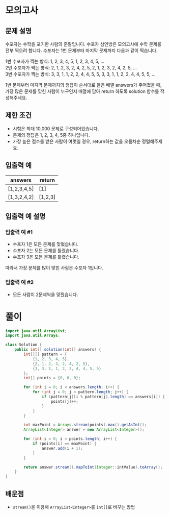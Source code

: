 # 모의고사

## 문제 설명

수포자는 수학을 포기한 사람의 준말입니다. 수포자 삼인방은 모의고사에 수학 문제를 전부 찍으려 합니다. 수포자는 1번 문제부터 마지막 문제까지 다음과 같이 찍습니다.

1번 수포자가 찍는 방식: 1, 2, 3, 4, 5, 1, 2, 3, 4, 5, ...<br/>
2번 수포자가 찍는 방식: 2, 1, 2, 3, 2, 4, 2, 5, 2, 1, 2, 3, 2, 4, 2, 5, ...<br/>
3번 수포자가 찍는 방식: 3, 3, 1, 1, 2, 2, 4, 4, 5, 5, 3, 3, 1, 1, 2, 2, 4, 4, 5, 5, ...

1번 문제부터 마지막 문제까지의 정답이 순서대로 들은 배열 answers가 주어졌을 때, 가장 많은 문제를 맞힌 사람이 누구인지 배열에 담아 return 하도록 solution 함수를 작성해주세요.

## 제한 조건

- 시험은 최대 10,000 문제로 구성되어있습니다.
- 문제의 정답은 1, 2, 3, 4, 5중 하나입니다.
- 가장 높은 점수를 받은 사람이 여럿일 경우, return하는 값을 오름차순 정렬해주세요.

## 입출력 예

| answers     | return  |
| ----------- | ------- |
| [1,2,3,4,5] | [1]     |
| [1,3,2,4,2] | [1,2,3] |

## 입출력 예 설명

### 입출력 예 #1

- 수포자 1은 모든 문제를 맞혔습니다.
- 수포자 2는 모든 문제를 틀렸습니다.
- 수포자 3은 모든 문제를 틀렸습니다.

따라서 가장 문제를 많이 맞힌 사람은 수포자 1입니다.

### 입출력 예 #2

- 모든 사람이 2문제씩을 맞췄습니다.

# 풀이

```java
import java.util.ArrayList;
import java.util.Arrays;

class Solution {
    public int[] solution(int[] answers) {
        int[][] pattern = {
            {1, 2, 3, 4, 5},
            {2, 1, 2, 3, 2, 4, 2, 5},
            {3, 3, 1, 1, 2, 2, 4, 4, 5, 5}
        };
        int[] points = {0, 0, 0};

        for (int i = 0; i < answers.length; i++) {
            for (int j = 0; j < pattern.length; j++) {
                if (pattern[j][i % pattern[j].length] == answers[i]) {
                    points[j]++;
                }
            }
        }

        int maxPoint = Arrays.stream(points).max().getAsInt();
        ArrayList<Integer> answer = new ArrayList<Integer>();

        for (int i = 0; i < points.length; i++) {
            if (points[i] == maxPoint) {
                answer.add(i + 1);
            }
        }

        return answer.stream().mapToInt(Integer::intValue).toArray();
    }
}
```

## 배운점

- `stream()`을 이용해 `ArrayList<Integer>`를 `int[]`로 바꾸는 방법
